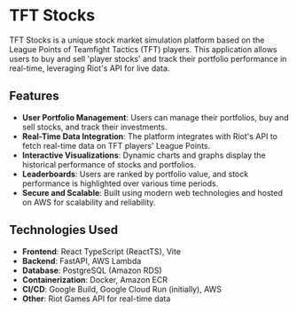 # TFT Stocks

TFT Stocks is a unique stock market simulation platform based on the League Points of Teamfight Tactics (TFT) players. This application allows users to buy and sell 'player stocks' and track their portfolio performance in real-time, leveraging Riot's API for live data.

## Features

- **User Portfolio Management**: Users can manage their portfolios, buy and sell stocks, and track their investments.
- **Real-Time Data Integration**: The platform integrates with Riot's API to fetch real-time data on TFT players' League Points.
- **Interactive Visualizations**: Dynamic charts and graphs display the historical performance of stocks and portfolios.
- **Leaderboards**: Users are ranked by portfolio value, and stock performance is highlighted over various time periods.
- **Secure and Scalable**: Built using modern web technologies and hosted on AWS for scalability and reliability.

## Technologies Used

- **Frontend**: React TypeScript (ReactTS), Vite
- **Backend**: FastAPI, AWS Lambda
- **Database**: PostgreSQL (Amazon RDS)
- **Containerization**: Docker, Amazon ECR
- **CI/CD**: Google Build, Google Cloud Run (initially), AWS
- **Other**: Riot Games API for real-time data


